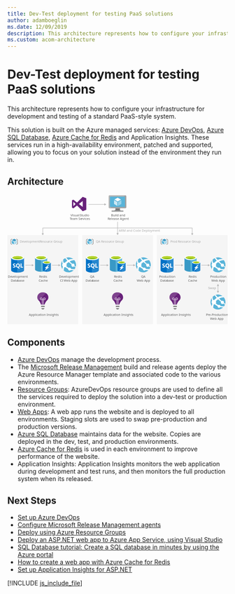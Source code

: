 ```yaml
---
title: Dev-Test deployment for testing PaaS solutions
author: adamboeglin
ms.date: 12/09/2019
description: This architecture represents how to configure your infrastructure for development and testing of a standard PaaS-style system.
ms.custom: acom-architecture
---
```

# Dev-Test deployment for testing PaaS solutions

This architecture represents how to configure your infrastructure for development and testing of a standard PaaS-style system.

This solution is built on the Azure managed services: [Azure DevOps](/en-us/services/devops/), [Azure SQL Database](/en-us/services/sql-database/), [Azure Cache for Redis](/en-us/services/cache/) and Application Insights. These services run in a high-availability environment, patched and supported, allowing you to focus on your solution instead of the environment they run in.


## Architecture

<svg class="architecture-diagram" aria-labelledby="dev-test-paas" height="482.775" viewbox="0 0 825.046 482.775" width="825.046" xmlns="http://www.w3.org/2000/svg"><title id="dev-test-paas">Wdraanie rozwiza deweloperskich i testowych na potrzeby testowania rozwiza PaaS</title><desc>Ta architektura pozwala skonfigurowa infrastruktur na potrzeby opracowywania i testowania standardowego systemu PaaS.</desc><g><rect fill="#ededed" height="332.667" opacity="0.5" width="265.376" x="280.048" y="150.108"></rect><rect fill="#ededed" height="332.667" opacity="0.5" width="265.376" x="559.67" y="150.108"></rect><rect fill="#ededed" height="332.667" opacity="0.5" width="265.376" y="150.108"></rect><g><g><g><g><path d="M153.631,382.729h0v-.382c0-9.812-8.41-17.967-18.731-18.094-.255-.382-6.116.127-6.116.127h0c-9.3,1.147-16.565,8.92-16.565,17.967,0,.255-1.019,7.391,6.244,13.379,3.313,2.931,6.753,10.831,7.263,13.125l.382.765h13.507l.382-.765c.51-2.294,4.078-10.194,7.263-13C154.523,389.738,153.631,382.984,153.631,382.729Z" fill="#68217a"></path><rect fill="#7a7a7a" height="4.332" width="13.507" x="126.362" y="414.203"></rect><polygon fill="#7a7a7a" points="130.567 427.709 135.537 427.709 139.742 423.25 126.362 423.25 130.567 427.709"></polygon><g opacity="0.65"><path d="M136.429,408.978H133.88V392.8h-2.166v16.055h-2.548V392.8H127a4.787,4.787,0,0,1-4.715-4.715,4.715,4.715,0,0,1,9.429,0v2.166h2.166v-2.166a4.715,4.715,0,1,1,4.715,4.715h-2.166ZM127,385.915a2.148,2.148,0,0,0-2.166,2.166A2.233,2.233,0,0,0,127,390.247h2.166v-2.166A2.329,2.329,0,0,0,127,385.915Zm11.6,0a2.233,2.233,0,0,0-2.166,2.166v2.166h2.166a2.233,2.233,0,0,0,2.166-2.166A2.148,2.148,0,0,0,138.595,385.915Z" fill="#fff"></path></g><g opacity="0.15" style="isolation: isolate"><path d="M134.9,364.253c-.255-.382-6.116.127-6.116.127-9.3,1.147-16.565,8.92-16.565,17.967,0,.255-.892,6.5,4.969,12.233l27.523-27.523A18.714,18.714,0,0,0,134.9,364.253Z" fill="#fff"></path></g></g><text fill="#5d5d5d" font-family="SegoeUI, Segoe UI" font-size="12" transform="translate(80.722 451.721)">Application Insights</text></g><rect fill="#f0f" height="110.67" opacity="0" width="100.64" x="81.945" y="359.868"></rect></g><g><g><g><path d="M648.624,382.729h0v-.382c0-9.812-8.41-17.967-18.731-18.094-.255-.382-6.116.127-6.116.127h0c-9.3,1.147-16.565,8.92-16.565,17.967,0,.255-1.019,7.391,6.244,13.379,3.313,2.931,6.753,10.831,7.263,13.125l.382.765h13.507l.382-.765c.51-2.294,4.078-10.194,7.263-13C649.515,389.738,648.624,382.984,648.624,382.729Z" fill="#68217a"></path><rect fill="#7a7a7a" height="4.332" width="13.507" x="621.355" y="414.203"></rect><polygon fill="#7a7a7a" points="625.56 427.709 630.53 427.709 634.734 423.25 621.355 423.25 625.56 427.709"></polygon><g opacity="0.65"><path d="M631.421,408.978h-2.548V392.8h-2.166v16.055h-2.548V392.8h-2.166a4.787,4.787,0,0,1-4.715-4.715,4.715,4.715,0,0,1,9.429,0v2.166h2.166v-2.166a4.715,4.715,0,1,1,4.715,4.715h-2.166Zm-9.429-23.063a2.148,2.148,0,0,0-2.166,2.166,2.233,2.233,0,0,0,2.166,2.166h2.166v-2.166A2.329,2.329,0,0,0,621.992,385.915Zm11.6,0a2.233,2.233,0,0,0-2.166,2.166v2.166h2.166a2.233,2.233,0,0,0,2.166-2.166A2.148,2.148,0,0,0,633.588,385.915Z" fill="#fff"></path></g><g opacity="0.15" style="isolation: isolate"><path d="M629.892,364.253c-.255-.382-6.116.127-6.116.127-9.3,1.147-16.565,8.92-16.565,17.967,0,.255-.892,6.5,4.969,12.233L639.7,367.056A18.714,18.714,0,0,0,629.892,364.253Z" fill="#fff"></path></g></g><text fill="#5d5d5d" font-family="SegoeUI, Segoe UI" font-size="12" transform="translate(575.714 451.721)">Application Insights</text></g><rect fill="#f0f" height="110.67" opacity="0" width="100.64" x="576.937" y="359.868"></rect></g><g><g><g><path d="M433.45,382.729h0v-.382c0-9.812-8.41-17.967-18.731-18.094-.255-.382-6.116.127-6.116.127h0c-9.3,1.147-16.565,8.92-16.565,17.967,0,.255-1.019,7.391,6.244,13.379,3.313,2.931,6.753,10.831,7.263,13.125l.382.765h13.507l.382-.765c.51-2.294,4.078-10.194,7.263-13C434.342,389.738,433.45,382.984,433.45,382.729Z" fill="#68217a"></path><rect fill="#7a7a7a" height="4.332" width="13.507" x="406.181" y="414.203"></rect><polygon fill="#7a7a7a" points="410.386 427.709 415.356 427.709 419.561 423.25 406.181 423.25 410.386 427.709"></polygon><g opacity="0.65"><path d="M416.248,408.978H413.7V392.8h-2.166v16.055h-2.548V392.8h-2.166a4.787,4.787,0,0,1-4.715-4.715,4.715,4.715,0,0,1,9.429,0v2.166H413.7v-2.166a4.715,4.715,0,1,1,4.715,4.715h-2.166Zm-9.429-23.063a2.148,2.148,0,0,0-2.166,2.166,2.233,2.233,0,0,0,2.166,2.166h2.166v-2.166A2.329,2.329,0,0,0,406.818,385.915Zm11.6,0a2.233,2.233,0,0,0-2.166,2.166v2.166h2.166a2.233,2.233,0,0,0,2.166-2.166A2.148,2.148,0,0,0,418.414,385.915Z" fill="#fff"></path></g><g opacity="0.15" style="isolation: isolate"><path d="M414.718,364.253c-.255-.382-6.116.127-6.116.127-9.3,1.147-16.565,8.92-16.565,17.967,0,.255-.892,6.5,4.969,12.233l27.523-27.523A18.714,18.714,0,0,0,414.718,364.253Z" fill="#fff"></path></g></g><text fill="#5d5d5d" font-family="SegoeUI, Segoe UI" font-size="12" transform="translate(360.54 451.721)">Application Insights</text></g><rect fill="#f0f" height="110.67" opacity="0" width="100.64" x="361.764" y="359.868"></rect></g></g><g><line fill="none" stroke="#b5b5b5" stroke-miterlimit="10" stroke-width="1.643" x1="303.887" x2="364.647" y1="35.631" y2="35.631"></line><polygon fill="#b5b5b5" points="363.448 39.726 370.541 35.631 363.448 31.535 363.448 39.726"></polygon></g><g><polyline fill="none" points="132.688 144.712 132.688 123.65 692.358 123.65 692.358 144.712" stroke="#b5b5b5" stroke-miterlimit="10" stroke-width="1.643"></polyline><polygon fill="#b5b5b5" points="136.783 143.514 132.688 150.606 128.592 143.514 136.783 143.514"></polygon><polygon fill="#b5b5b5" points="688.263 143.514 692.358 150.606 696.454 143.514 688.263 143.514"></polygon></g><text fill="#5d5d5d" font-family="SegoeUI, Segoe UI" font-size="12" opacity="0.5" transform="translate(751.798 352.618)"><tspan letter-spacing="-0.013em">S</tspan><tspan x="6.217" y="0">wap</tspan></text><text fill="#5d5d5d" font-family="SegoeUI, Segoe UI" font-size="12" opacity="0.5" transform="translate(417.371 138.128)">ARM and Code Deployment</text><g><line fill="none" stroke="#b5b5b5" stroke-miterlimit="10" stroke-width="1.643" x1="412.867" x2="412.867" y1="100.775" y2="144.214"></line><polygon fill="#b5b5b5" points="408.771 143.015 412.867 150.108 416.962 143.015 408.771 143.015"></polygon></g><g><line fill="none" stroke="#b5b5b5" stroke-miterlimit="10" stroke-width="1.643" x1="92.933" x2="67.493" y1="262.593" y2="262.593"></line><polygon fill="#b5b5b5" points="91.734 258.497 98.827 262.593 91.734 266.688 91.734 258.497"></polygon></g><g><line fill="none" stroke="#b5b5b5" stroke-miterlimit="10" stroke-width="1.643" x1="192.66" x2="167.221" y1="262.593" y2="262.593"></line><polygon fill="#b5b5b5" points="191.462 258.497 198.554 262.593 191.462 266.688 191.462 258.497"></polygon></g><g><line fill="none" stroke="#b5b5b5" stroke-miterlimit="10" stroke-width="1.643" x1="373.315" x2="347.875" y1="262.593" y2="262.593"></line><polygon fill="#b5b5b5" points="372.116 258.497 379.209 262.593 372.116 266.688 372.116 258.497"></polygon></g><g><line fill="none" stroke="#b5b5b5" stroke-miterlimit="10" stroke-width="1.643" x1="473.042" x2="447.603" y1="262.593" y2="262.593"></line><polygon fill="#b5b5b5" points="471.844 258.497 478.936 262.593 471.844 266.688 471.844 258.497"></polygon></g><g><line fill="none" stroke="#b5b5b5" stroke-miterlimit="10" stroke-width="1.643" x1="652.696" x2="627.257" y1="262.593" y2="262.593"></line><polygon fill="#b5b5b5" points="651.498 258.497 658.591 262.593 651.498 266.688 651.498 258.497"></polygon></g><g><line fill="none" stroke="#b5b5b5" stroke-miterlimit="10" stroke-width="1.643" x1="752.424" x2="726.985" y1="262.593" y2="262.593"></line><polygon fill="#b5b5b5" points="751.226 258.497 758.318 262.593 751.226 266.688 751.226 258.497"></polygon></g><g><polyline fill="none" points="788.755 338.779 788.755 345.772 788.759 354.77 788.759 360.324" stroke="#b5b5b5" stroke-miterlimit="10" stroke-width="1.643"></polyline><polygon fill="#b5b5b5" points="784.659 339.977 788.755 332.885 792.85 339.977 784.659 339.977"></polygon><polygon fill="#b5b5b5" points="784.663 359.126 788.759 366.218 792.854 359.126 784.663 359.126"></polygon></g><g><g><text fill="#5d5d5d" font-family="SegoeUI, Segoe UI" font-size="12" transform="translate(236.464 79.655)">Visual <tspan letter-spacing="-0.032em" x="34.541" y="0">S</tspan><tspan x="40.529" y="0">tudio</tspan><tspan letter-spacing="-0.103em" x="-2.766" y="14.4">T</tspan><tspan x="2.285" y="14.4">eam Se</tspan><tspan letter-spacing="0.04em" x="40.939" y="14.4">r</tspan><tspan x="45.592" y="14.4">vices</tspan></text><path d="M268.022,34.076l14.214-11V45.072Zm-20.651,8.046V26.03l8.046,8.046ZM282.236,7.257,261.049,28.444,247.372,17.985l-5.364,2.682V47.485l5.364,2.682,13.678-10.459,21.187,21.187,13.409-5.364V12.621Z" fill="#68217a"></path></g><rect fill="#f0f" height="96.563" opacity="0" width="83.417" x="228.951"></rect></g><g><g><text fill="#5d5d5d" font-family="SegoeUI, Segoe UI" font-size="12" transform="translate(388.172 79.655)">Build and<tspan letter-spacing="-0.028em" x="-12.601" y="14.4">R</tspan><tspan x="-5.757" y="14.4">elease Agent</tspan></text><g><path d="M422.363,49.911H404.347c2.165,7.643-.743,8.739-13.483,8.739v4h43.32v-4c-12.74,0-13.989-1.092-11.821-8.739" fill="#7a7a7a"></path><path d="M441.648,1.5H383a3.747,3.747,0,0,0-3.6,3.773v40.9a3.726,3.726,0,0,0,3.6,3.741h58.652a4.094,4.094,0,0,0,4-3.741V5.273a4.109,4.109,0,0,0-4-3.773" fill="#a0a1a2"></path><path d="M441.689,1.5l-.041,0H383a3.746,3.746,0,0,0-3.6,3.773v40.9a3.727,3.727,0,0,0,3.6,3.742h1.4Z" fill="#fff" opacity="0.2" style="isolation: isolate"></path><polygon fill="#59b4d9" points="440.479 6.599 440.479 44.816 384.417 44.816 384.417 6.599 440.479 6.599"></polygon><polygon fill="#59b4d9" points="384.417 44.816 384.494 44.816 384.494 6.6 435.749 6.523 435.751 6.523 384.417 6.6 384.417 44.816"></polygon><rect fill="#a0a1a2" height="4.003" width="43.32" x="390.864" y="58.649"></rect><path d="M413.209,4.276a.94.94,0,1,1-.941-.941.941.941,0,0,1,.941.941" fill="#b8d432"></path><path d="M413.246,24.549a.368.368,0,0,1-.178-.05L401.4,17.764a.359.359,0,0,1-.175-.306.353.353,0,0,1,.175-.3l11.6-6.69a.355.355,0,0,1,.349,0l11.67,6.737a.354.354,0,0,1,0,.61L413.425,24.5a.357.357,0,0,1-.179.05" fill="#fff"></path><path d="M411.57,40.916a.333.333,0,0,1-.178-.048L399.76,34.156a.345.345,0,0,1-.18-.306V20.379a.358.358,0,0,1,.535-.306l11.63,6.71a.37.37,0,0,1,.172.309V40.563a.36.36,0,0,1-.172.306.371.371,0,0,1-.176.048" fill="#fff" opacity="0.7" style="isolation: isolate"></path><path d="M414.863,40.916a.381.381,0,0,1-.183-.048.359.359,0,0,1-.171-.306V27.176a.366.366,0,0,1,.171-.306l11.63-6.71a.345.345,0,0,1,.35,0,.349.349,0,0,1,.179.3V33.85a.346.346,0,0,1-.179.306l-11.626,6.713a.313.313,0,0,1-.171.048" fill="#fff" opacity="0.4" style="isolation: isolate"></path></g></g><rect fill="#f0f" height="96.563" opacity="0" width="83.417" x="371.078"></rect></g><g><g><text fill="#5d5d5d" font-family="SegoeUI, Segoe UI" font-size="12" transform="translate(2.078 309.951)">De<tspan letter-spacing="-0.006em" x="14.689" y="0">v</tspan><tspan x="20.367" y="0">elopment</tspan><tspan x="11.021" y="14.4">Data</tspan><tspan letter-spacing="-0.013em" x="35.713" y="14.4">b</tspan><tspan x="42.609" y="14.4">ase</tspan></text><g><path d="M14.207,234.925V281.5c0,4.836,10.825,8.757,24.176,8.757V234.925Z" fill="#0072c6"></path><path d="M38.051,290.259h.331c13.351,0,24.176-3.919,24.176-8.756V234.925H38.051Z" fill="#0072c6"></path><path d="M38.051,290.259h.331c13.351,0,24.176-3.919,24.176-8.756V234.925H38.051Z" fill="#fff" opacity="0.15" style="isolation: isolate"></path><path d="M62.559,234.925c0,4.836-10.825,8.756-24.176,8.756s-24.176-3.92-24.176-8.756,10.825-8.756,24.176-8.756,24.176,3.92,24.176,8.756" fill="#fff"></path><path d="M57.616,234.421c0,3.192-8.611,5.777-19.233,5.777s-19.234-2.585-19.234-5.777,8.612-5.777,19.234-5.777,19.233,2.586,19.233,5.777" fill="#7fba00"></path><path d="M53.587,237.951c2.518-.976,4.031-2.2,4.031-3.528,0-3.192-8.611-5.779-19.234-5.779s-19.233,2.586-19.233,5.779c0,1.329,1.513,2.551,4.031,3.528,3.516-1.365,9.011-2.246,15.2-2.246s11.685.881,15.2,2.246" fill="#b8d432"></path><path d="M30.7,267.257a3.971,3.971,0,0,1-1.575,3.363,7.062,7.062,0,0,1-4.351,1.192,8.276,8.276,0,0,1-3.948-.851v-3.405a6.092,6.092,0,0,0,4.032,1.554,2.743,2.743,0,0,0,1.645-.426,1.332,1.332,0,0,0,.58-1.129,1.579,1.579,0,0,0-.559-1.2,10.262,10.262,0,0,0-2.271-1.32q-3.49-1.637-3.49-4.468a4.034,4.034,0,0,1,1.522-3.293,6.208,6.208,0,0,1,4.042-1.24,10.1,10.1,0,0,1,3.7.586V259.8a6.035,6.035,0,0,0-3.511-1.064,2.6,2.6,0,0,0-1.563.419,1.324,1.324,0,0,0-.574,1.122,1.6,1.6,0,0,0,.463,1.187,7.487,7.487,0,0,0,1.9,1.144,9.407,9.407,0,0,1,3.049,2.053A3.825,3.825,0,0,1,30.7,267.257Z" fill="#fff"></path><path d="M47.12,263.811a8.7,8.7,0,0,1-1.224,4.671,6.531,6.531,0,0,1-3.447,2.777l4.426,4.1H42.407l-3.16-3.543a7.409,7.409,0,0,1-3.666-1.074A6.734,6.734,0,0,1,33.06,268a8.408,8.408,0,0,1-.889-3.879,9.066,9.066,0,0,1,.962-4.229,6.84,6.84,0,0,1,2.707-2.857,7.911,7.911,0,0,1,4-1,7.361,7.361,0,0,1,3.772.969,6.606,6.606,0,0,1,2.585,2.755A8.71,8.71,0,0,1,47.12,263.811ZM43.5,264a5.969,5.969,0,0,0-1.011-3.666,3.272,3.272,0,0,0-2.767-1.347,3.474,3.474,0,0,0-2.862,1.35,6.566,6.566,0,0,0-.022,7.165,3.386,3.386,0,0,0,2.8,1.335,3.431,3.431,0,0,0,2.82-1.292A5.483,5.483,0,0,0,43.5,264Z" fill="#fff"></path><polygon fill="#fff" points="58.728 271.546 49.642 271.546 49.642 256.289 53.078 256.289 53.078 268.759 58.728 268.759 58.728 271.546"></polygon></g></g><rect fill="#f0f" height="102.96" opacity="0" width="76.579" x="0.157" y="223.964"></rect></g><g><g><g><path d="M103.775,235.091v43.768c0,4.607,10.184,8.244,22.672,8.244V235.091Z" fill="#3999c6"></path><path d="M126.2,287.1h.364c12.609,0,22.672-3.637,22.672-8.244V235.091H126.2Z" fill="#59b4d9"></path><path d="M149.24,235.091c0,4.486-10.184,8.244-22.672,8.244s-22.793-3.758-22.793-8.244,10.184-8.244,22.672-8.244,22.793,3.758,22.793,8.244" fill="#fff"></path><path d="M144.633,234.606c0,3.031-8.123,5.456-18.065,5.456s-18.186-2.425-18.186-5.456,8.123-5.456,18.065-5.456,18.186,2.425,18.186,5.456" fill="#7fba00"></path><path d="M140.753,237.88c2.425-.97,3.758-2.061,3.758-3.273,0-3.031-8.123-5.456-18.065-5.456s-18.065,2.425-18.065,5.456c0,1.212,1.455,2.425,3.758,3.273,3.273-1.334,8.487-2.061,14.306-2.061a44.194,44.194,0,0,1,14.306,2.061" fill="#b8d432"></path><path d="M132.63,252.428v29.219c0,3.031,6.789,5.456,15.155,5.456V252.428Z" fill="#0072c6"></path><path d="M147.542,287.1h.242c8.366,0,15.155-2.425,15.155-5.456V252.428h-15.4Z" fill="#0072c6"></path><path d="M147.542,287.1h.242c8.366,0,15.155-2.425,15.155-5.456V252.428h-15.4Z" fill="#fff" opacity="0.15" style="isolation: isolate"></path><path d="M162.94,252.428c0,3.031-6.789,5.456-15.155,5.456s-15.155-2.425-15.155-5.456,6.789-5.456,15.155-5.456,15.155,2.425,15.155,5.456" fill="#fff"></path><path d="M159.788,252.065c0,1.94-5.456,3.637-12,3.637s-12-1.576-12-3.637c0-1.94,5.456-3.637,12-3.637s12,1.7,12,3.637" fill="#7fba00"></path><path d="M157.242,254.247c1.576-.606,2.546-1.334,2.546-2.182,0-1.94-5.456-3.637-12-3.637-6.668,0-12,1.576-12,3.637,0,.849.97,1.576,2.546,2.182a31.457,31.457,0,0,1,18.913,0" fill="#b8d432"></path><polygon fill="#fff" points="156.029 270.129 139.177 284.072 145.724 273.282 140.026 273.282 156.878 259.46 150.331 270.129 156.029 270.129"></polygon></g><text fill="#5d5d5d" font-family="SegoeUI, Segoe UI" font-size="12" transform="translate(119.266 309.566)"><tspan letter-spacing="-0.028em">R</tspan><tspan x="6.844" y="0">edis</tspan><tspan x="-1.98" y="14.4">Cache</tspan></text></g><rect fill="#f0f" height="102.96" opacity="0" width="63.507" x="101.432" y="223.964"></rect></g><g><g><text fill="#5d5d5d" font-family="SegoeUI, Segoe UI" font-size="12" transform="translate(193.533 309.88)">De<tspan letter-spacing="-0.006em" x="14.689" y="0">v</tspan><tspan x="20.367" y="0">elopment</tspan><tspan x="3.902" y="14.4">CI </tspan><tspan letter-spacing="-0.024em" x="17.813" y="14.4">W</tspan><tspan x="28.734" y="14.4">eb App</tspan></text><g><path d="M246.114,283.537a27.97,27.97,0,1,1,5.21-39.2,27.862,27.862,0,0,1-5.21,39.2" fill="#59b4d9"></path><path d="M240.974,266.235a6.027,6.027,0,0,0,8.439,1.124c.138-.105.244-.233.369-.346,2.7,1.9,4.568,3.152,5.623,3.871a24.133,24.133,0,0,0,.75-2.4c-1.115-.829-2.622-1.99-4.8-3.756a5.976,5.976,0,0,0-8.579-7.328c-2.849-2.556-5.979-5.486-9.28-8.765,10.256-5.516,17.542-4.708,17.542-4.708A28.1,28.1,0,0,0,247,239.793a29.8,29.8,0,0,0-18.72,3.49l0,0h0q-3.837-4.017-7.814-8.63a26.034,26.034,0,0,0-3.706,1.507,60.249,60.249,0,0,0,7.558,9.585h0c.006.007.012.012.019.019a51.8,51.8,0,0,0-7.771,6.731c-.325.346-.637.694-.942,1.042a8.444,8.444,0,0,0-4.607.316,20.44,20.44,0,0,1-1.929-12.121,29.49,29.49,0,0,0-3.012,3.656,17.922,17.922,0,0,0,1.1,11.3,8.436,8.436,0,0,0-.006,10.243,8.664,8.664,0,0,0,.626.722,42.378,42.378,0,0,0-1.634,9.8c.265.36.265.651.528,1a28.4,28.4,0,0,0,4.655,4.485,30.837,30.837,0,0,1,1.918-12.726,8.4,8.4,0,0,0,3.9-.633c.716.63,1.466,1.267,2.266,1.915a46.633,46.633,0,0,0,8.152,5.2,5.53,5.53,0,0,0,8.9,4.965,5.5,5.5,0,0,0,1.24-1.361,49.912,49.912,0,0,0,10.973,1.14c.432,0,2.436-2.726,3.584-4.416a29.512,29.512,0,0,1-13.764-.94,5.5,5.5,0,0,0-8.411-3.484,52.431,52.431,0,0,1-7.563-5.025q-.791-.626-1.521-1.251a8.48,8.48,0,0,0,.356-8.449c.32-.32.634-.641.975-.959a61.421,61.421,0,0,1,7.3-5.9c-.092-.085-.175-.175-.264-.261.091.084.176.17.267.254h0c3.493,3.23,7.2,6.29,10.7,9.025A5.984,5.984,0,0,0,240.974,266.235Z" fill="#fff"></path></g></g><rect fill="#f0f" height="102.96" opacity="0" width="63.507" x="196.251" y="223.964"></rect></g><g><g><text fill="#5d5d5d" font-family="SegoeUI, Segoe UI" font-size="12" transform="translate(743.87 451.739)">P<tspan letter-spacing="-0.013em" x="6.721" y="0">r</tspan><tspan x="10.734" y="0">e-P</tspan><tspan letter-spacing="-0.013em" x="28.529" y="0">r</tspan><tspan x="32.543" y="0">oduction</tspan><tspan letter-spacing="-0.024em" x="15.19" y="14.4">W</tspan><tspan x="26.112" y="14.4">eb App</tspan></text><g><path d="M805.784,422.4a27.97,27.97,0,1,1,5.21-39.2,27.862,27.862,0,0,1-5.21,39.2" fill="#59b4d9"></path><path d="M800.644,405.094a6.027,6.027,0,0,0,8.439,1.124c.138-.105.244-.233.369-.346,2.7,1.9,4.568,3.152,5.623,3.871a24.133,24.133,0,0,0,.75-2.4c-1.115-.829-2.622-1.99-4.8-3.756a5.976,5.976,0,0,0-8.579-7.328c-2.849-2.556-5.979-5.486-9.28-8.765,10.256-5.516,17.542-4.708,17.542-4.708a28.1,28.1,0,0,0-4.035-4.137,29.8,29.8,0,0,0-18.72,3.49l0,0h0q-3.837-4.017-7.814-8.63a26.034,26.034,0,0,0-3.706,1.507,60.249,60.249,0,0,0,7.558,9.585h0c.006.007.012.012.019.019a51.8,51.8,0,0,0-7.771,6.731c-.325.346-.637.694-.942,1.042a8.444,8.444,0,0,0-4.607.316,20.44,20.44,0,0,1-1.929-12.121,29.49,29.49,0,0,0-3.012,3.656,17.922,17.922,0,0,0,1.1,11.3,8.436,8.436,0,0,0-.006,10.243,8.664,8.664,0,0,0,.626.722,42.378,42.378,0,0,0-1.634,9.8c.265.36.265.651.528,1a28.4,28.4,0,0,0,4.655,4.485,30.837,30.837,0,0,1,1.918-12.726,8.4,8.4,0,0,0,3.9-.633c.716.63,1.466,1.267,2.266,1.915a46.633,46.633,0,0,0,8.152,5.2,5.53,5.53,0,0,0,8.9,4.965,5.5,5.5,0,0,0,1.24-1.361,49.912,49.912,0,0,0,10.973,1.14c.432,0,2.436-2.726,3.584-4.416a29.512,29.512,0,0,1-13.764-.94,5.5,5.5,0,0,0-8.411-3.484,52.431,52.431,0,0,1-7.563-5.025q-.791-.626-1.521-1.251a8.48,8.48,0,0,0,.356-8.449c.32-.32.634-.641.975-.959a61.421,61.421,0,0,1,7.3-5.9c-.092-.085-.175-.175-.264-.261.091.084.176.17.267.254h0c3.493,3.23,7.2,6.29,10.7,9.025A5.984,5.984,0,0,0,800.644,405.094Z" fill="#fff"></path></g></g><rect fill="#f0f" height="99.2" opacity="0" width="79.917" x="745.129" y="370.145"></rect></g><g><g><text fill="#5d5d5d" font-family="SegoeUI, Segoe UI" font-size="12" transform="translate(309.364 309.951)"><tspan letter-spacing="-0.013em">Q</tspan><tspan x="8.889" y="0">A</tspan><tspan x="-16.216" y="14.4">Data</tspan><tspan letter-spacing="-0.013em" x="8.476" y="14.4">b</tspan><tspan x="15.372" y="14.4">ase</tspan></text><g><path d="M294.255,234.925V281.5c0,4.836,10.825,8.757,24.176,8.757V234.925Z" fill="#0072c6"></path><path d="M318.1,290.259h.331c13.351,0,24.176-3.919,24.176-8.756V234.925H318.1Z" fill="#0072c6"></path><path d="M318.1,290.259h.331c13.351,0,24.176-3.919,24.176-8.756V234.925H318.1Z" fill="#fff" opacity="0.15" style="isolation: isolate"></path><path d="M342.607,234.925c0,4.836-10.825,8.756-24.176,8.756s-24.176-3.92-24.176-8.756,10.825-8.756,24.176-8.756,24.176,3.92,24.176,8.756" fill="#fff"></path><path d="M337.664,234.421c0,3.192-8.611,5.777-19.233,5.777s-19.234-2.585-19.234-5.777,8.612-5.777,19.234-5.777,19.233,2.586,19.233,5.777" fill="#7fba00"></path><path d="M333.635,237.951c2.518-.976,4.031-2.2,4.031-3.528,0-3.192-8.611-5.779-19.234-5.779s-19.233,2.586-19.233,5.779c0,1.329,1.513,2.551,4.031,3.528,3.516-1.365,9.011-2.246,15.2-2.246s11.685.881,15.2,2.246" fill="#b8d432"></path><path d="M310.753,267.257a3.971,3.971,0,0,1-1.575,3.363,7.062,7.062,0,0,1-4.351,1.192,8.276,8.276,0,0,1-3.948-.851v-3.405a6.092,6.092,0,0,0,4.032,1.554,2.743,2.743,0,0,0,1.645-.426,1.332,1.332,0,0,0,.58-1.129,1.579,1.579,0,0,0-.559-1.2,10.262,10.262,0,0,0-2.271-1.32q-3.49-1.637-3.49-4.468a4.034,4.034,0,0,1,1.522-3.293,6.208,6.208,0,0,1,4.042-1.24,10.1,10.1,0,0,1,3.7.586V259.8a6.035,6.035,0,0,0-3.511-1.064,2.6,2.6,0,0,0-1.563.419,1.324,1.324,0,0,0-.574,1.122,1.6,1.6,0,0,0,.463,1.187,7.487,7.487,0,0,0,1.9,1.144,9.407,9.407,0,0,1,3.049,2.053A3.825,3.825,0,0,1,310.753,267.257Z" fill="#fff"></path><path d="M327.169,263.811a8.7,8.7,0,0,1-1.224,4.671,6.531,6.531,0,0,1-3.447,2.777l4.426,4.1h-4.468l-3.16-3.543a7.409,7.409,0,0,1-3.666-1.074,6.734,6.734,0,0,1-2.522-2.74,8.408,8.408,0,0,1-.889-3.879,9.066,9.066,0,0,1,.962-4.229,6.84,6.84,0,0,1,2.707-2.857,7.911,7.911,0,0,1,4-1,7.361,7.361,0,0,1,3.772.969,6.606,6.606,0,0,1,2.585,2.755A8.71,8.71,0,0,1,327.169,263.811Zm-3.617.192a5.969,5.969,0,0,0-1.011-3.666,3.272,3.272,0,0,0-2.767-1.347,3.474,3.474,0,0,0-2.862,1.35,6.566,6.566,0,0,0-.022,7.165,3.386,3.386,0,0,0,2.8,1.335,3.431,3.431,0,0,0,2.82-1.292A5.483,5.483,0,0,0,323.552,264Z" fill="#fff"></path><polygon fill="#fff" points="338.776 271.546 329.69 271.546 329.69 256.289 333.127 256.289 333.127 268.759 338.776 268.759 338.776 271.546"></polygon></g></g><rect fill="#f0f" height="102.96" opacity="0" width="58.996" x="288.879" y="223.964"></rect></g><g><g><g><path d="M383.823,235.091v43.768c0,4.607,10.184,8.244,22.672,8.244V235.091Z" fill="#3999c6"></path><path d="M406.253,287.1h.364c12.609,0,22.672-3.637,22.672-8.244V235.091H406.253Z" fill="#59b4d9"></path><path d="M429.288,235.091c0,4.486-10.184,8.244-22.672,8.244s-22.793-3.758-22.793-8.244,10.184-8.244,22.672-8.244,22.793,3.758,22.793,8.244" fill="#fff"></path><path d="M424.681,234.606c0,3.031-8.123,5.456-18.065,5.456s-18.186-2.425-18.186-5.456,8.123-5.456,18.065-5.456,18.186,2.425,18.186,5.456" fill="#7fba00"></path><path d="M420.8,237.88c2.425-.97,3.758-2.061,3.758-3.273,0-3.031-8.123-5.456-18.065-5.456s-18.065,2.425-18.065,5.456c0,1.212,1.455,2.425,3.758,3.273,3.273-1.334,8.487-2.061,14.306-2.061A44.194,44.194,0,0,1,420.8,237.88" fill="#b8d432"></path><path d="M412.678,252.428v29.219c0,3.031,6.789,5.456,15.155,5.456V252.428Z" fill="#0072c6"></path><path d="M427.591,287.1h.242c8.366,0,15.155-2.425,15.155-5.456V252.428h-15.4Z" fill="#0072c6"></path><path d="M427.591,287.1h.242c8.366,0,15.155-2.425,15.155-5.456V252.428h-15.4Z" fill="#fff" opacity="0.15" style="isolation: isolate"></path><path d="M442.988,252.428c0,3.031-6.789,5.456-15.155,5.456s-15.155-2.425-15.155-5.456,6.789-5.456,15.155-5.456,15.155,2.425,15.155,5.456" fill="#fff"></path><path d="M439.836,252.065c0,1.94-5.456,3.637-12,3.637s-12-1.576-12-3.637c0-1.94,5.456-3.637,12-3.637s12,1.7,12,3.637" fill="#7fba00"></path><path d="M437.29,254.247c1.576-.606,2.546-1.334,2.546-2.182,0-1.94-5.456-3.637-12-3.637-6.668,0-12,1.576-12,3.637,0,.849.97,1.576,2.546,2.182a31.457,31.457,0,0,1,18.913,0" fill="#b8d432"></path><polygon fill="#fff" points="436.078 270.129 419.225 284.072 425.772 273.282 420.074 273.282 436.926 259.46 430.379 270.129 436.078 270.129"></polygon></g><text fill="#5d5d5d" font-family="SegoeUI, Segoe UI" font-size="12" transform="translate(399.314 309.566)"><tspan letter-spacing="-0.028em">R</tspan><tspan x="6.844" y="0">edis</tspan><tspan x="-1.98" y="14.4">Cache</tspan></text></g><rect fill="#f0f" height="102.96" opacity="0" width="64.978" x="380.625" y="223.964"></rect></g><g><g><text fill="#5d5d5d" font-family="SegoeUI, Segoe UI" font-size="12" transform="translate(500.818 309.88)"><tspan letter-spacing="-0.013em">Q</tspan><tspan x="8.889" y="0">A</tspan><tspan letter-spacing="-0.024em" x="-16.38" y="14.4">W</tspan><tspan x="-5.458" y="14.4">eb App</tspan></text><g><path d="M526.162,283.537a27.97,27.97,0,1,1,5.21-39.2,27.862,27.862,0,0,1-5.21,39.2" fill="#59b4d9"></path><path d="M521.022,266.235a6.027,6.027,0,0,0,8.439,1.124c.138-.105.244-.233.369-.346,2.7,1.9,4.568,3.152,5.623,3.871a24.133,24.133,0,0,0,.75-2.4c-1.115-.829-2.622-1.99-4.8-3.756a5.976,5.976,0,0,0-8.579-7.328c-2.849-2.556-5.979-5.486-9.28-8.765,10.256-5.516,17.542-4.708,17.542-4.708a28.1,28.1,0,0,0-4.035-4.137,29.8,29.8,0,0,0-18.72,3.49l0,0h0q-3.837-4.017-7.814-8.63a26.034,26.034,0,0,0-3.706,1.507,60.249,60.249,0,0,0,7.558,9.585h0c.006.007.012.012.019.019a51.8,51.8,0,0,0-7.771,6.731c-.325.346-.637.694-.942,1.042a8.444,8.444,0,0,0-4.607.316,20.44,20.44,0,0,1-1.929-12.121,29.49,29.49,0,0,0-3.012,3.656,17.922,17.922,0,0,0,1.1,11.3,8.436,8.436,0,0,0-.006,10.243,8.664,8.664,0,0,0,.626.722,42.378,42.378,0,0,0-1.634,9.8c.265.36.265.651.528,1a28.4,28.4,0,0,0,4.655,4.485,30.837,30.837,0,0,1,1.918-12.726,8.4,8.4,0,0,0,3.9-.633c.716.63,1.466,1.267,2.266,1.915a46.633,46.633,0,0,0,8.152,5.2,5.53,5.53,0,0,0,8.9,4.965,5.5,5.5,0,0,0,1.24-1.361,49.912,49.912,0,0,0,10.973,1.14c.432,0,2.436-2.726,3.584-4.416a29.512,29.512,0,0,1-13.764-.94,5.5,5.5,0,0,0-8.411-3.484,52.431,52.431,0,0,1-7.563-5.025q-.791-.626-1.521-1.251a8.48,8.48,0,0,0,.356-8.449c.32-.32.634-.641.975-.959a61.421,61.421,0,0,1,7.3-5.9c-.092-.085-.175-.175-.264-.261.091.084.176.17.267.254h0c3.493,3.23,7.2,6.29,10.7,9.025A5.984,5.984,0,0,0,521.022,266.235Z" fill="#fff"></path></g></g><rect fill="#f0f" height="102.96" opacity="0" width="64.978" x="478.357" y="223.964"></rect></g><g><g><text fill="#5d5d5d" font-family="SegoeUI, Segoe UI" font-size="12" transform="translate(568.32 309.951)">P<tspan letter-spacing="-0.013em" x="6.721" y="0">r</tspan><tspan x="10.734" y="0">oduction</tspan><tspan x="4.45" y="14.4">Data</tspan><tspan letter-spacing="-0.013em" x="29.142" y="14.4">b</tspan><tspan x="36.038" y="14.4">ase</tspan></text><g><path d="M573.877,234.925V281.5c0,4.836,10.825,8.757,24.176,8.757V234.925Z" fill="#0072c6"></path><path d="M597.722,290.259h.331c13.351,0,24.176-3.919,24.176-8.756V234.925H597.722Z" fill="#0072c6"></path><path d="M597.722,290.259h.331c13.351,0,24.176-3.919,24.176-8.756V234.925H597.722Z" fill="#fff" opacity="0.15" style="isolation: isolate"></path><path d="M622.229,234.925c0,4.836-10.825,8.756-24.176,8.756s-24.176-3.92-24.176-8.756,10.825-8.756,24.176-8.756,24.176,3.92,24.176,8.756" fill="#fff"></path><path d="M617.286,234.421c0,3.192-8.611,5.777-19.233,5.777s-19.234-2.585-19.234-5.777,8.612-5.777,19.234-5.777,19.233,2.586,19.233,5.777" fill="#7fba00"></path><path d="M613.257,237.951c2.518-.976,4.031-2.2,4.031-3.528,0-3.192-8.611-5.779-19.234-5.779s-19.233,2.586-19.233,5.779c0,1.329,1.513,2.551,4.031,3.528,3.516-1.365,9.011-2.246,15.2-2.246s11.685.881,15.2,2.246" fill="#b8d432"></path><path d="M590.375,267.257a3.971,3.971,0,0,1-1.575,3.363,7.062,7.062,0,0,1-4.351,1.192,8.276,8.276,0,0,1-3.948-.851v-3.405a6.092,6.092,0,0,0,4.032,1.554,2.743,2.743,0,0,0,1.645-.426,1.332,1.332,0,0,0,.58-1.129,1.579,1.579,0,0,0-.559-1.2,10.262,10.262,0,0,0-2.271-1.32q-3.49-1.637-3.49-4.468a4.034,4.034,0,0,1,1.522-3.293,6.208,6.208,0,0,1,4.042-1.24,10.1,10.1,0,0,1,3.7.586V259.8a6.035,6.035,0,0,0-3.511-1.064,2.6,2.6,0,0,0-1.563.419,1.324,1.324,0,0,0-.574,1.122,1.6,1.6,0,0,0,.463,1.187,7.487,7.487,0,0,0,1.9,1.144,9.407,9.407,0,0,1,3.049,2.053A3.825,3.825,0,0,1,590.375,267.257Z" fill="#fff"></path><path d="M606.791,263.811a8.7,8.7,0,0,1-1.224,4.671,6.531,6.531,0,0,1-3.447,2.777l4.426,4.1h-4.468l-3.16-3.543a7.409,7.409,0,0,1-3.666-1.074A6.734,6.734,0,0,1,592.73,268a8.408,8.408,0,0,1-.889-3.879,9.066,9.066,0,0,1,.962-4.229,6.84,6.84,0,0,1,2.707-2.857,7.911,7.911,0,0,1,4-1,7.361,7.361,0,0,1,3.772.969,6.606,6.606,0,0,1,2.585,2.755A8.71,8.71,0,0,1,606.791,263.811Zm-3.617.192a5.969,5.969,0,0,0-1.011-3.666,3.272,3.272,0,0,0-2.767-1.347,3.474,3.474,0,0,0-2.862,1.35,6.566,6.566,0,0,0-.022,7.165,3.386,3.386,0,0,0,2.8,1.335,3.431,3.431,0,0,0,2.82-1.292A5.483,5.483,0,0,0,603.174,264Z" fill="#fff"></path><polygon fill="#fff" points="618.398 271.546 609.312 271.546 609.312 256.289 612.749 256.289 612.749 268.759 618.398 268.759 618.398 271.546"></polygon></g></g><rect fill="#f0f" height="102.96" opacity="0" width="64.618" x="565.263" y="224.435"></rect></g><g><g><g><path d="M663.445,235.091v43.768c0,4.607,10.184,8.244,22.672,8.244V235.091Z" fill="#3999c6"></path><path d="M685.874,287.1h.364c12.609,0,22.672-3.637,22.672-8.244V235.091H685.874Z" fill="#59b4d9"></path><path d="M708.91,235.091c0,4.486-10.184,8.244-22.672,8.244s-22.793-3.758-22.793-8.244,10.184-8.244,22.672-8.244,22.793,3.758,22.793,8.244" fill="#fff"></path><path d="M704.3,234.606c0,3.031-8.123,5.456-18.065,5.456s-18.186-2.425-18.186-5.456,8.123-5.456,18.065-5.456,18.186,2.425,18.186,5.456" fill="#7fba00"></path><path d="M700.423,237.88c2.425-.97,3.758-2.061,3.758-3.273,0-3.031-8.123-5.456-18.065-5.456s-18.065,2.425-18.065,5.456c0,1.212,1.455,2.425,3.758,3.273,3.273-1.334,8.487-2.061,14.306-2.061a44.194,44.194,0,0,1,14.306,2.061" fill="#b8d432"></path><path d="M692.3,252.428v29.219c0,3.031,6.789,5.456,15.155,5.456V252.428Z" fill="#0072c6"></path><path d="M707.213,287.1h.242c8.366,0,15.155-2.425,15.155-5.456V252.428h-15.4Z" fill="#0072c6"></path><path d="M707.213,287.1h.242c8.366,0,15.155-2.425,15.155-5.456V252.428h-15.4Z" fill="#fff" opacity="0.15" style="isolation: isolate"></path><path d="M722.61,252.428c0,3.031-6.789,5.456-15.155,5.456s-15.155-2.425-15.155-5.456,6.789-5.456,15.155-5.456,15.155,2.425,15.155,5.456" fill="#fff"></path><path d="M719.458,252.065c0,1.94-5.456,3.637-12,3.637s-12-1.576-12-3.637c0-1.94,5.456-3.637,12-3.637s12,1.7,12,3.637" fill="#7fba00"></path><path d="M716.912,254.247c1.576-.606,2.546-1.334,2.546-2.182,0-1.94-5.456-3.637-12-3.637-6.668,0-12,1.576-12,3.637,0,.849.97,1.576,2.546,2.182a31.457,31.457,0,0,1,18.913,0" fill="#b8d432"></path><polygon fill="#fff" points="715.699 270.129 698.847 284.072 705.394 273.282 699.696 273.282 716.548 259.46 710.001 270.129 715.699 270.129"></polygon></g><text fill="#5d5d5d" font-family="SegoeUI, Segoe UI" font-size="12" transform="translate(678.936 309.566)"><tspan letter-spacing="-0.028em">R</tspan><tspan x="6.844" y="0">edis</tspan><tspan x="-1.98" y="14.4">Cache</tspan></text></g><rect fill="#f0f" height="102.96" opacity="0" width="64.618" x="660.719" y="224.435"></rect></g><g><g><text fill="#5d5d5d" font-family="SegoeUI, Segoe UI" font-size="12" transform="translate(759.774 309.88)">P<tspan letter-spacing="-0.013em" x="6.721" y="0">r</tspan><tspan x="10.734" y="0">oduction</tspan><tspan letter-spacing="-0.024em" x="4.286" y="14.4">W</tspan><tspan x="15.208" y="14.4">eb App</tspan></text><g><path d="M805.784,283.537a27.97,27.97,0,1,1,5.21-39.2,27.862,27.862,0,0,1-5.21,39.2" fill="#59b4d9"></path><path d="M800.644,266.235a6.027,6.027,0,0,0,8.439,1.124c.138-.105.244-.233.369-.346,2.7,1.9,4.568,3.152,5.623,3.871a24.133,24.133,0,0,0,.75-2.4c-1.115-.829-2.622-1.99-4.8-3.756a5.976,5.976,0,0,0-8.579-7.328c-2.849-2.556-5.979-5.486-9.28-8.765,10.256-5.516,17.542-4.708,17.542-4.708a28.1,28.1,0,0,0-4.035-4.137,29.8,29.8,0,0,0-18.72,3.49l0,0h0q-3.837-4.017-7.814-8.63a26.034,26.034,0,0,0-3.706,1.507,60.249,60.249,0,0,0,7.558,9.585h0c.006.007.012.012.019.019a51.8,51.8,0,0,0-7.771,6.731c-.325.346-.637.694-.942,1.042a8.444,8.444,0,0,0-4.607.316,20.44,20.44,0,0,1-1.929-12.121,29.49,29.49,0,0,0-3.012,3.656,17.922,17.922,0,0,0,1.1,11.3,8.436,8.436,0,0,0-.006,10.243,8.664,8.664,0,0,0,.626.722,42.378,42.378,0,0,0-1.634,9.8c.265.36.265.651.528,1a28.4,28.4,0,0,0,4.655,4.485,30.837,30.837,0,0,1,1.918-12.726,8.4,8.4,0,0,0,3.9-.633c.716.63,1.466,1.267,2.266,1.915a46.633,46.633,0,0,0,8.152,5.2,5.53,5.53,0,0,0,8.9,4.965,5.5,5.5,0,0,0,1.24-1.361,49.912,49.912,0,0,0,10.973,1.14c.432,0,2.436-2.726,3.584-4.416a29.512,29.512,0,0,1-13.764-.94,5.5,5.5,0,0,0-8.411-3.484,52.431,52.431,0,0,1-7.563-5.025q-.791-.626-1.521-1.251a8.48,8.48,0,0,0,.356-8.449c.32-.32.634-.641.975-.959a61.421,61.421,0,0,1,7.3-5.9c-.092-.085-.175-.175-.264-.261.091.084.176.17.267.254h0c3.493,3.23,7.2,6.29,10.7,9.025A5.984,5.984,0,0,0,800.644,266.235Z" fill="#fff"></path></g></g><rect fill="#f0f" height="102.96" opacity="0" width="64.618" x="756.473" y="224.435"></rect></g><g><g><text fill="#5d5d5d" font-family="SegoeUI, Segoe UI" font-size="12" opacity="0.5" transform="translate(46.642 179.128)">De<tspan letter-spacing="-0.006em" x="14.689" y="0">v</tspan><tspan x="20.367" y="0">elopment </tspan><tspan letter-spacing="-0.028em" x="74.391" y="0">R</tspan><tspan x="81.234" y="0">esou</tspan><tspan letter-spacing="-0.013em" x="106.424" y="0">r</tspan><tspan x="110.438" y="0">ce G</tspan><tspan letter-spacing="-0.013em" x="133.775" y="0">r</tspan><tspan x="137.789" y="0">oup</tspan></text><g><path d="M25.761,173.849a.233.233,0,0,1-.12-.035l-8-4.614a.242.242,0,0,1-.121-.211.238.238,0,0,1,.121-.208L25.59,164.2a.246.246,0,0,1,.24,0l8,4.617a.242.242,0,0,1,0,.418l-7.946,4.583a.238.238,0,0,1-.121.034" fill="#3999c6"></path><path d="M24.612,185.066a.241.241,0,0,1-.123-.032l-7.97-4.6a.237.237,0,0,1-.123-.21v-9.231a.245.245,0,0,1,.123-.211.252.252,0,0,1,.243,0l7.969,4.6a.245.245,0,0,1,.118.21v9.233a.238.238,0,0,1-.238.242" fill="#59b4d9"></path><path d="M26.867,185.066a.257.257,0,0,1-.123-.032.241.241,0,0,1-.12-.21v-9.173a.246.246,0,0,1,.12-.21l7.968-4.6a.249.249,0,0,1,.243,0,.246.246,0,0,1,.12.209v9.173a.243.243,0,0,1-.12.21l-7.971,4.6a.218.218,0,0,1-.118.032" fill="#59b4d9"></path><path d="M26.867,185.066a.257.257,0,0,1-.123-.032.241.241,0,0,1-.12-.21v-9.173a.246.246,0,0,1,.12-.21l7.968-4.6a.249.249,0,0,1,.243,0,.246.246,0,0,1,.12.209v9.173a.243.243,0,0,1-.12.21l-7.971,4.6a.218.218,0,0,1-.118.032" fill="#fff" opacity="0.5" style="isolation: isolate"></path><path d="M17.343,186.091a.788.788,0,0,1-.395-.106l-3.72-2.148a2.288,2.288,0,0,1-1.08-1.871V168.29a2.286,2.286,0,0,1,1.08-1.87l3.72-2.148a.791.791,0,0,1,.791,1.369l-3.72,2.148a.761.761,0,0,0-.289.5v13.677a.759.759,0,0,0,.289.5l3.72,2.148a.791.791,0,0,1-.4,1.476Z" fill="#7a7a7a"></path><path d="M34.129,164.165a.788.788,0,0,1,.395.106l3.72,2.148a2.288,2.288,0,0,1,1.08,1.871v13.677a2.286,2.286,0,0,1-1.08,1.87l-3.72,2.148a.791.791,0,1,1-.791-1.369l3.72-2.148a.761.761,0,0,0,.289-.5V168.29a.759.759,0,0,0-.289-.5l-3.72-2.148a.791.791,0,0,1,.4-1.476Z" fill="#7a7a7a"></path></g></g><rect fill="#f0f" height="33.141" opacity="0" width="203.384" x="8.352" y="159.633"></rect></g><g><g><text fill="#5d5d5d" font-family="SegoeUI, Segoe UI" font-size="12" opacity="0.5" transform="translate(331.431 179.128)"><tspan letter-spacing="-0.013em">Q</tspan><tspan x="8.889" y="0">A </tspan><tspan letter-spacing="-0.028em" x="19.916" y="0">R</tspan><tspan x="26.76" y="0">esou</tspan><tspan letter-spacing="-0.013em" x="51.949" y="0">r</tspan><tspan x="55.963" y="0">ce G</tspan><tspan letter-spacing="-0.013em" x="79.301" y="0">r</tspan><tspan x="83.314" y="0">oup</tspan></text><g><path d="M308.778,173.849a.233.233,0,0,1-.12-.035l-8-4.614a.242.242,0,0,1-.121-.211.238.238,0,0,1,.121-.208l7.944-4.584a.246.246,0,0,1,.24,0l8,4.617a.242.242,0,0,1,0,.418l-7.946,4.583a.238.238,0,0,1-.121.034" fill="#3999c6"></path><path d="M307.629,185.066a.241.241,0,0,1-.123-.032l-7.97-4.6a.237.237,0,0,1-.123-.21v-9.231a.245.245,0,0,1,.123-.211.252.252,0,0,1,.243,0l7.969,4.6a.245.245,0,0,1,.118.21v9.233a.238.238,0,0,1-.238.242" fill="#59b4d9"></path><path d="M309.884,185.066a.257.257,0,0,1-.123-.032.241.241,0,0,1-.12-.21v-9.173a.246.246,0,0,1,.12-.21l7.968-4.6a.249.249,0,0,1,.243,0,.246.246,0,0,1,.12.209v9.173a.243.243,0,0,1-.12.21l-7.971,4.6a.218.218,0,0,1-.118.032" fill="#59b4d9"></path><path d="M309.884,185.066a.257.257,0,0,1-.123-.032.241.241,0,0,1-.12-.21v-9.173a.246.246,0,0,1,.12-.21l7.968-4.6a.249.249,0,0,1,.243,0,.246.246,0,0,1,.12.209v9.173a.243.243,0,0,1-.12.21l-7.971,4.6a.218.218,0,0,1-.118.032" fill="#fff" opacity="0.5" style="isolation: isolate"></path><path d="M300.36,186.091a.788.788,0,0,1-.395-.106l-3.72-2.148a2.288,2.288,0,0,1-1.08-1.871V168.29a2.286,2.286,0,0,1,1.08-1.87l3.72-2.148a.791.791,0,0,1,.791,1.369l-3.72,2.148a.761.761,0,0,0-.289.5v13.677a.759.759,0,0,0,.289.5l3.72,2.148a.791.791,0,0,1-.4,1.476Z" fill="#7a7a7a"></path><path d="M317.145,164.165a.788.788,0,0,1,.395.106l3.72,2.148a2.288,2.288,0,0,1,1.08,1.871v13.677a2.286,2.286,0,0,1-1.08,1.87l-3.72,2.148a.791.791,0,1,1-.791-1.369l3.72-2.148a.761.761,0,0,0,.289-.5V168.29a.759.759,0,0,0-.289-.5l-3.72-2.148a.791.791,0,0,1,.4-1.476Z" fill="#7a7a7a"></path></g></g><rect fill="#f0f" height="33.141" opacity="0" width="150.324" x="291.365" y="159.633"></rect></g><g><g><text fill="#5d5d5d" font-family="SegoeUI, Segoe UI" font-size="12" opacity="0.5" transform="translate(610.437 179.128)">P<tspan letter-spacing="-0.013em" x="6.721" y="0">r</tspan><tspan x="10.734" y="0">od </tspan><tspan letter-spacing="-0.028em" x="28.119" y="0">R</tspan><tspan x="34.963" y="0">esou</tspan><tspan letter-spacing="-0.013em" x="60.152" y="0">r</tspan><tspan x="64.166" y="0">ce G</tspan><tspan letter-spacing="-0.013em" x="87.504" y="0">r</tspan><tspan x="91.518" y="0">oup</tspan></text><g><path d="M587.991,173.849a.233.233,0,0,1-.12-.035l-8-4.614a.242.242,0,0,1-.121-.211.238.238,0,0,1,.121-.208l7.944-4.584a.246.246,0,0,1,.24,0l8,4.617a.242.242,0,0,1,0,.418l-7.946,4.583a.238.238,0,0,1-.121.034" fill="#3999c6"></path><path d="M586.841,185.066a.241.241,0,0,1-.123-.032l-7.97-4.6a.237.237,0,0,1-.123-.21v-9.231a.245.245,0,0,1,.123-.211.252.252,0,0,1,.243,0l7.969,4.6a.245.245,0,0,1,.118.21v9.233a.238.238,0,0,1-.238.242" fill="#59b4d9"></path><path d="M589.1,185.066a.257.257,0,0,1-.123-.032.241.241,0,0,1-.12-.21v-9.173a.246.246,0,0,1,.12-.21l7.968-4.6a.249.249,0,0,1,.243,0,.246.246,0,0,1,.12.209v9.173a.243.243,0,0,1-.12.21l-7.971,4.6a.218.218,0,0,1-.118.032" fill="#59b4d9"></path><path d="M589.1,185.066a.257.257,0,0,1-.123-.032.241.241,0,0,1-.12-.21v-9.173a.246.246,0,0,1,.12-.21l7.968-4.6a.249.249,0,0,1,.243,0,.246.246,0,0,1,.12.209v9.173a.243.243,0,0,1-.12.21l-7.971,4.6a.218.218,0,0,1-.118.032" fill="#fff" opacity="0.5" style="isolation: isolate"></path><path d="M579.572,186.091a.788.788,0,0,1-.395-.106l-3.72-2.148a2.288,2.288,0,0,1-1.08-1.871V168.29a2.286,2.286,0,0,1,1.08-1.87l3.72-2.148a.791.791,0,0,1,.791,1.369l-3.72,2.148a.761.761,0,0,0-.289.5v13.677a.759.759,0,0,0,.289.5l3.72,2.148a.791.791,0,0,1-.4,1.476Z" fill="#7a7a7a"></path><path d="M596.358,164.165a.788.788,0,0,1,.395.106l3.72,2.148a2.288,2.288,0,0,1,1.08,1.871v13.677a2.286,2.286,0,0,1-1.08,1.87l-3.72,2.148a.791.791,0,0,1-.791-1.369l3.72-2.148a.761.761,0,0,0,.289-.5V168.29a.759.759,0,0,0-.289-.5l-3.72-2.148a.791.791,0,0,1,.4-1.476Z" fill="#7a7a7a"></path></g></g><rect fill="#f0f" height="33.141" opacity="0" width="156.607" x="570.377" y="159.633"></rect></g></g></svg>

## Components
* [Azure DevOps](http://azure.microsoft.com/services/devops/) manage the development process.
* The [Microsoft Release Management](https://www.visualstudio.comhttp://azure.microsoft.com/docs/release/getting-started/configure-agents) build and release agents deploy the Azure Resource Manager template and associated code to the various environments.
* [Resource Groups](https://www.visualstudio.comhttp://azure.microsoft.com/docs/release/getting-started/configure-agents): AzureDevOps resource groups are used to define all the services required to deploy the solution into a dev-test or production environment.
* [Web Apps](http://azure.microsoft.com/services/app-service/web/): A web app runs the website and is deployed to all environments. Staging slots are used to swap pre-production and production versions.
* [Azure SQL Database](http://azure.microsoft.com/services/sql-database/) maintains data for the website. Copies are deployed in the dev, test, and production environments.
* [Azure Cache for Redis](http://azure.microsoft.com/services/cache/) is used in each environment to improve performance of the website.
* Application Insights: Application Insights monitors the web application during development and test runs, and then monitors the full production system when its released.

## Next Steps
* [Set up Azure DevOps](https://www.visualstudio.com/docs/setup-admin/get-started)
* [Configure Microsoft Release Management agents](https://www.visualstudio.com/docs/release/getting-started/configure-agents)
* [Deploy using Azure Resource Groups](https://github.com/Microsoft/vsts-tasks/tree/master/Tasks/AzureResourceGroupDeployment)
* [Deploy an ASP.NET web app to Azure App Service, using Visual Studio](https://docs.microsoft.com/api/Redirect/documentation/articles/web-sites-dotnet-get-started/)
* [SQL Database tutorial: Create a SQL database in minutes by using the Azure portal](https://docs.microsoft.com/api/Redirect/documentation/articles/sql-database-get-started/)
* [How to create a web app with Azure Cache for Redis](https://docs.microsoft.com/api/Redirect/documentation/articles/cache-web-app-howto/)
* [Set up Application Insights for ASP.NET](https://docs.microsoft.com/api/Redirect/documentation/articles/app-insights-asp-net/)

[!INCLUDE [js_include_file](../_js/index.md)]
